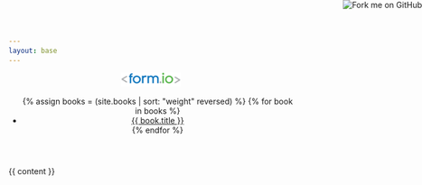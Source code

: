 ```yaml
---
layout: base
---
```

<header class="navbar docs-nav">
  <a href="https://github.com/formio/help.form.io"><img style="position: absolute; top: 0; right: 0; border: 0;" src="https://camo.githubusercontent.com/e7bbb0521b397edbd5fe43e7f760759336b5e05f/68747470733a2f2f73332e616d617a6f6e6177732e636f6d2f6769746875622f726962626f6e732f666f726b6d655f72696768745f677265656e5f3030373230302e706e67" alt="Fork me on GitHub" data-canonical-src="https://s3.amazonaws.com/github/ribbons/forkme_right_green_007200.png"></a>
  <div class="container">
    <div class="navbar-header">
      <a class="navbar-brand" href="/">
        <img height="25px;" alt="Form.io" src="/assets/formio-logo.png">
      </a>
    </div>
    <ul class="nav navbar-nav">
      {% assign books = (site.books | sort: "weight" reversed) %}
      {% for book in books %}
      <li><a href="/{{ book.book }}">{{ book.title }}</a></li>
      {% endfor %}
    </ul>
  </div>
</header>

{{ content }}